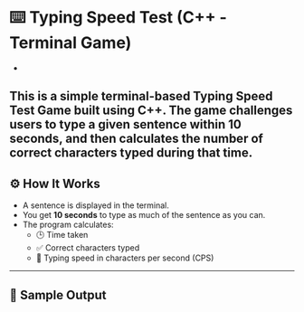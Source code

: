 # ⌨️ Typing Speed Test (C++ - Terminal Game)
-
This is a simple terminal-based **Typing Speed Test Game** built using C++. The game challenges users to type a given sentence within **10 seconds**, and then calculates the number of correct characters typed during that time.
-


## ⚙️ How It Works

- A sentence is displayed in the terminal.
- You get **10 seconds** to type as much of the sentence as you can.
- The program calculates:
  - 🕒 Time taken
  - ✅ Correct characters typed
  - 🔢 Typing speed in characters per second (CPS)

---

## 🧪 Sample Output

